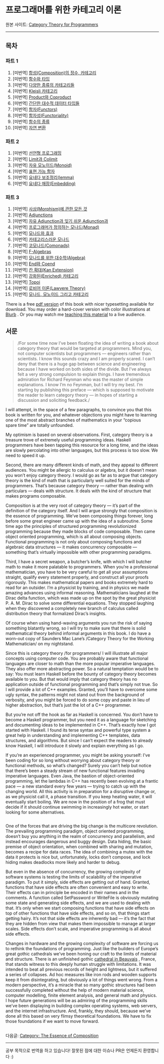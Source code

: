# 프로그래머를 위한 카테고리 이론
원본 사이트: [Category Theory for Programmers](https://bartoszmilewski.com/2014/10/28/category-theory-for-programmers-the-preface/)

---

## 목차
### 파트 1
1.  [미번역] [합성(Composition)의 정수, 카테고리](https://bartoszmilewski.com/2014/11/04/category-the-essence-of-composition/)
2.  [미번역] [함수와 타입](https://bartoszmilewski.com/2014/11/24/types-and-functions/)
3.  [미번역] [다양한 종류의 카테고리들](https://bartoszmilewski.com/2014/12/05/categories-great-and-small/)
4.  [미번역] [Kleisli 카테고리](https://bartoszmilewski.com/2014/12/23/kleisli-categories/)
5.  [미번역] [Product와 Coproduct](https://bartoszmilewski.com/2015/01/07/products-and-coproducts/)
6.  [미번역] [간단한 대수적 데이터 타입들](https://bartoszmilewski.com/2015/01/13/simple-algebraic-data-types/)
7.  [미번역] [함자(Functors)](https://bartoszmilewski.com/2015/01/20/functors/)
8.  [미번역] [함자성(Functoriality)](https://bartoszmilewski.com/2015/02/03/functoriality/)
9.  [미번역] [함수의 종류](https://bartoszmilewski.com/2015/03/13/function-types/)
10.  [미번역] [자연 변환](https://bartoszmilewski.com/2015/04/07/natural-transformations/)

### 파트 2
1. [미번역] [선언형 프로그래밍](https://bartoszmilewski.com/2015/04/15/category-theory-and-declarative-programming/)
2. [미번역] [Limit과 Colimit](https://bartoszmilewski.com/2015/04/15/limits-and-colimits/)
3. [미번역] [자유 모노이드(Monoid)](https://bartoszmilewski.com/2015/07/21/free-monoids/)
4. [미번역] [표현 가능 함자](https://bartoszmilewski.com/2015/07/29/representable-functors/)
5. [미번역] [요네다 보조정리(lemma)](https://bartoszmilewski.com/2015/09/01/the-yoneda-lemma/)
6. [미번역] [요네다 매장(Embedding)](https://bartoszmilewski.com/2015/10/28/yoneda-embedding/)

### 파트 3
1. [미번역] [사상(Morphism)에 관한 모든 것](https://bartoszmilewski.com/2015/11/17/its-all-about-morphisms/)
2. [미번역] [Adjunctions](https://bartoszmilewski.com/2016/04/18/adjunctions/)
3. [미번역] [자유 Adjunction과 잊기 쉬운 Adjunction과](https://bartoszmilewski.com/2016/06/15/freeforgetful-adjunctions/)
4. [미번역] [프로그래머가 정의하는 모나드(Monad)](https://bartoszmilewski.com/2016/11/21/monads-programmers-definition/)
5. [미번역] [모나드와 효과](https://bartoszmilewski.com/2016/11/30/monads-and-effects/)
6. [미번역] [카테고리스러운 모나드](https://bartoszmilewski.com/2016/12/27/monads-categorically/)
7. [미번역] [코모나드(Comonads)](https://bartoszmilewski.com/2017/01/02/comonads/)
8. [미번역] [F-Algebras](https://bartoszmilewski.com/2017/02/28/f-algebras/)
9. [미번역] [모나드를 위한 대수학(Algebra)](https://bartoszmilewski.com/2017/03/14/algebras-for-monads/)
10. [미번역] [End와 Coend](https://bartoszmilewski.com/2017/03/29/ends-and-coends/)
11. [미번역] [칸 확대(Kan Extension)](https://bartoszmilewski.com/2017/04/17/kan-extensions/)
12. [미번역] [강화된(Enriched) 카테고리](https://bartoszmilewski.com/2017/05/13/enriched-categories/)
13. [미번역] [Topoi](https://bartoszmilewski.com/2017/07/22/topoi/)
14. [미번역] [로비어 이론(Lawvere Theory)](https://bartoszmilewski.com/2017/08/26/lawvere-theories/)
15. [미번역] [모나드, 모노이드 그리고 카테고리](https://bartoszmilewski.com/2017/09/06/monads-monoids-and-categories/)

There is a free  [pdf version](https://github.com/hmemcpy/milewski-ctfp-pdf/)  of this book with nicer typesetting available for download. You may order a hard-cover version with color illustrations at  [Blurb](http://www.blurb.com/b/9008339-category-theory-for-programmers) . Or you may watch me  [teaching this material](https://www.youtube.com/playlist?list=PLbgaMIhjbmEnaH_LTkxLI7FMa2HsnawM_)  to a live audience.

## 서문
> /For some time now I’ve been floating the idea of writing a book about category theory that would be targeted at programmers. Mind you, not computer scientists but programmers — engineers rather than scientists. I know this sounds crazy and I am properly scared. I can’t deny that there is a huge gap between science and engineering because I have worked on both sides of the divide. But I’ve always felt a very strong compulsion to explain things. I have tremendous admiration for Richard Feynman who was the master of simple explanations. I know I’m no Feynman, but I will try my best. I’m starting by publishing this preface — which is supposed to motivate the reader to learn category theory — in hopes of starting a discussion and soliciting feedback./

I will attempt, in the space of a few paragraphs, to convince you that this book is written for you, and whatever objections you might have to learning one of the most abstract branches of mathematics in your “copious spare time” are totally unfounded.

My optimism is based on several observations. First, category theory is a treasure trove of extremely useful programming ideas. Haskell programmers have been tapping this resource for a long time, and the ideas are slowly percolating into other languages, but this process is too slow. We need to speed it up.

Second, there are many different kinds of math, and they appeal to different audiences. You might be allergic to calculus or algebra, but it doesn’t mean you won’t enjoy category theory. I would go as far as to argue that category theory is the kind of math that is particularly well suited for the minds of programmers. That’s because category theory — rather than dealing with particulars — deals with structure. It deals with the kind of structure that makes programs composable.

Composition is at the very root of category theory — it’s part of the definition of the category itself. And I will argue strongly that composition is the essence of programming. We’ve been composing things forever, long before some great engineer came up with the idea of a subroutine. Some time ago the principles of structured programming revolutionized programming because they made blocks of code composable. Then came object oriented programming, which is all about composing objects. Functional programming is not only about composing functions and algebraic data structures — it makes concurrency composable — something that’s virtually impossible with other programming paradigms.

Third, I have a secret weapon, a butcher’s knife, with which I will butcher math to make it more palatable to programmers. When you’re a professional mathematician, you have to be very careful to get all your assumptions straight, qualify every statement properly, and construct all your proofs rigorously. This makes mathematical papers and books extremely hard to read for an outsider. I’m a physicist by training, and in physics we made amazing advances using informal reasoning. Mathematicians laughed at the Dirac delta function, which was made up on the spot by the great physicist P. A. M. Dirac to solve some differential equations. They stopped laughing when they discovered a completely new branch of calculus called distribution theory that formalized Dirac’s insights.

Of course when using hand-waving arguments you run the risk of saying something blatantly wrong, so I will try to make sure that there is solid mathematical theory behind informal arguments in this book. I do have a worn-out copy of Saunders Mac Lane’s /Category Theory for the Working Mathematician/ on my nightstand.

Since this is category theory /for programmers/ I will illustrate all major concepts using computer code. You are probably aware that functional languages are closer to math than the more popular imperative languages. They also offer more abstracting power. So a natural temptation would be to say: You must learn Haskell before the bounty of category theory becomes available to you. But that would imply that category theory has no application outside of functional programming and that’s simply not true. So I will provide a lot of C++ examples. Granted, you’ll have to overcome some ugly syntax, the patterns might not stand out from the background of verbosity, and you might be forced to do some copy and paste in lieu of higher abstraction, but that’s just the lot of a C++ programmer.

But you’re not off the hook as far as Haskell is concerned. You don’t have to become a Haskell programmer, but you need it as a language for sketching and documenting ideas to be implemented in C++. That’s exactly how I got started with Haskell. I found its terse syntax and powerful type system a great help in understanding and implementing C++ templates, data structures, and algorithms. But since I can’t expect the readers to already know Haskell, I will introduce it slowly and explain everything as I go.

If you’re an experienced programmer, you might be asking yourself: I’ve been coding for so long without worrying about category theory or functional methods, so what’s changed? Surely you can’t help but notice that there’s been a steady stream of new functional features invading imperative languages. Even Java, the bastion of object-oriented programming, let the lambdas in C++ has recently been evolving at a frantic pace — a new standard every few years — trying to catch up with the changing world. All this activity is in preparation for a disruptive change or, as we physicist call it, a phase transition. If you keep heating water, it will eventually start boiling. We are now in the position of a frog that must decide if it should continue swimming in increasingly hot water, or start looking for some alternatives.

<p align="center">
	<img src="" width="" height="">
</p>

One of the forces that are driving the big change is the multicore revolution. The prevailing programming paradigm, object oriented programming, doesn’t buy you anything in the realm of concurrency and parallelism, and instead encourages dangerous and buggy design. Data hiding, the basic premise of object orientation, when combined with sharing and mutation, becomes a recipe for data races. The idea of combining a mutex with the data it protects is nice but, unfortunately, locks don’t compose, and lock hiding makes deadlocks more likely and harder to debug.

But even in the absence of concurrency, the growing complexity of software systems is testing the limits of scalability of the imperative paradigm. To put it simply, side effects are getting out of hand. Granted, functions that have side effects are often convenient and easy to write. Their effects can in principle be encoded in their names and in the comments. A function called SetPassword or WriteFile is obviously mutating some state and generating side effects, and we are used to dealing with that. It’s only when we start composing functions that have side effects on top of other functions that have side effects, and so on, that things start getting hairy. It’s not that side effects are inherently bad — it’s the fact that they are hidden from view that makes them impossible to manage at larger scales. Side effects don’t scale, and imperative programming is all about side effects.

Changes in hardware and the growing complexity of software are forcing us to rethink the foundations of programming. Just like the builders of Europe’s great gothic cathedrals we’ve been honing our craft to the limits of material and structure. There is an unfinished gothic  [cathedral in Beauvais](http://en.wikipedia.org/wiki/Beauvais_Cathedral) , France, that stands witness to this deeply human struggle with limitations. It was intended to beat all previous records of height and lightness, but it suffered a series of collapses. Ad hoc measures like iron rods and wooden supports keep it from disintegrating, but obviously a lot of things went wrong. From a modern perspective, it’s a miracle that so many gothic structures had been successfully completed without the help of modern material science, computer modelling, finite element analysis, and general math and physics. I hope future generations will be as admiring of the programming skills we’ve been displaying in building complex operating systems, web servers, and the internet infrastructure. And, frankly, they should, because we’ve done all this based on very flimsy theoretical foundations. We have to fix those foundations if we want to move forward.

<p align="center">
	<img src="" width="" height="">
</p>

다음글: [Category: The Essence of Composition](https://bartoszmilewski.com/2014/11/04/category-the-essence-of-composition/)

---

공부 목적으로 번역을 하고 있습니다! 잘못된 점에 대한 이슈나 PR은 언제든지 환영합니다 :)
